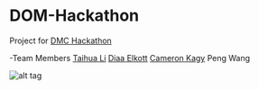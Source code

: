# DOM-Hackathon
Project for [DMC Hackathon](http://hackdmc.org)

-Team Members
[Taihua Li](https://www.linkedin.com/in/taihuali)
[Diaa Elkott](https://ca.linkedin.com/in/elkott)
[Cameron Kagy](https://www.linkedin.com/in/cameronkagy)
Peng Wang


![alt tag](https://pbs.twimg.com/media/CnhbM3GUMAAMuIz.jpg)

